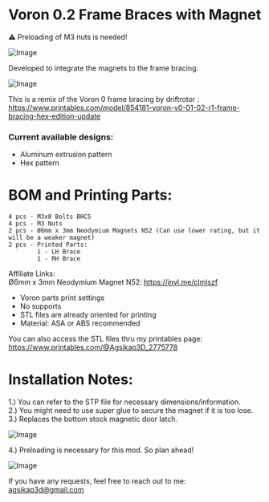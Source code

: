 # Voron 0.2 Frame Braces with Magnet
:warning: Preloading of M3 nuts is needed!

![Image](https://github.com/user-attachments/assets/a25a9541-220f-4b7a-a604-46c49d20a6e0)

Developed to integrate the magnets to the frame bracing.  

![Image](https://github.com/user-attachments/assets/0fc59e13-5d92-435a-8d2b-c260620b55db)

This is a remix of the Voron 0 frame bracing by driftrotor :  
https://www.printables.com/model/854181-voron-v0-01-02-r1-frame-bracing-hex-edition-update

### Current available designs:  
- Aluminum extrusion pattern    
- Hex pattern  

# BOM and Printing Parts:  
```
4 pcs - M3x8 Bolts BHCS 
4 pcs - M3 Nuts
2 pcs - Ø6mm x 3mm Neodymium Magnets N52 (Can use lower rating, but it will be a weaker magnet)
2 pcs - Printed Parts:
        1 - LH Brace
        1 - RH Brace  
```
Affiliate Links:  
Ø6mm x 3mm Neodymium Magnet N52: https://invl.me/clmlszf

- Voron parts print settings
- No supports
- STL files are already oriented for printing 
- Material: ASA or ABS recommended

You can also access the STL files thru my printables page:  
https://www.printables.com/@Agsikap3D_2775778

# Installation Notes:
1.) You can refer to the STP file for necessary dimensions/information.  
2.) You might need to use super glue to secure the magnet if it is too lose.  
3.) Replaces the bottom stock magnetic door latch.  

![Image](https://github.com/user-attachments/assets/16b12d7e-7c49-49b1-8851-012f973f18a2)

4.) Preloading is necessary for this mod. So plan ahead!

![Image](https://github.com/user-attachments/assets/57af790d-473f-439f-b232-223b791c10b2)

If you have any requests, feel free to reach out to me:  
agsikap3d@gmail.com

